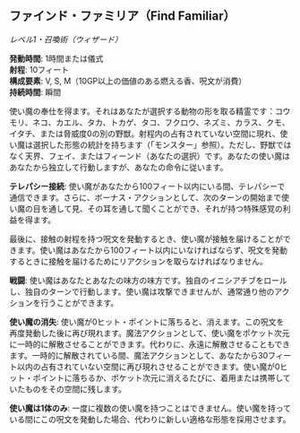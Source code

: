 ## ファインド・ファミリア（Find Familiar）
*レベル1・召喚術（ウィザード）*

**発動時間**: 1時間または儀式  
**射程**: 10フィート  
**構成要素**: V, S, M（10GP以上の価値のある燃える香、呪文が消費）  
**持続時間**: 瞬間

使い魔の奉仕を得ます。それはあなたが選択する動物の形を取る精霊です：コウモリ、ネコ、カエル、タカ、トカゲ、タコ、フクロウ、ネズミ、カラス、クモ、イタチ、または脅威度0の別の野獣。射程内の占有されていない空間に現れ、使い魔は選択した形態の統計を持ちます（「モンスター」参照）。ただし、野獣ではなく天界、フェイ、またはフィーンド（あなたの選択）です。あなたの使い魔はあなたから独立して行動しますが、あなたの命令に従います。

**テレパシー接続**: 使い魔があなたから100フィート以内にいる間、テレパシーで通信できます。さらに、ボーナス・アクションとして、次のターンの開始まで使い魔の目を通して見、その耳を通して聞くことができ、それが持つ特殊感覚の利益を得ます。

最後に、接触の射程を持つ呪文を発動するとき、使い魔が接触を届けることができます。使い魔はあなたから100フィート以内にいなければならず、呪文を発動するときに接触を届けるためにリアクションを取らなければなりません。

**戦闘**: 使い魔はあなたとあなたの味方の味方です。独自のイニシアチブをロールし、独自のターンで行動します。使い魔は攻撃できませんが、通常通り他のアクションを行うことができます。

**使い魔の消失**: 使い魔が0ヒット・ポイントに落ちると、消えます。この呪文を再度発動した後に再び現れます。魔法アクションとして、使い魔をポケット次元に一時的に解散させることができます。代わりに、永遠に解散させることもできます。一時的に解散されている間、魔法アクションとして、あなたから30フィート以内の占有されていない空間に再び現れさせることができます。使い魔が0ヒット・ポイントに落ちるか、ポケット次元に消えるたびに、着用または携帯していたものをその空間に残します。

**使い魔は1体のみ**: 一度に複数の使い魔を持つことはできません。使い魔を持っている間にこの呪文を発動した場合、代わりに新しい適格な形態を採用させます。